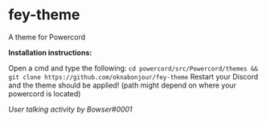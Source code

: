 # fey-theme
A theme for Powercord

**Installation instructions:**

Open a cmd and type the following:
`cd powercord/src/Powercord/themes && git clone https://github.com/oknabonjour/fey-theme`
Restart your Discord and the theme should be applied!
(path might depend on where your powercord is located)

*User talking activity by Bowser#0001*
